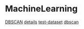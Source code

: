 # MachineLearning
[DBSCAN](https://github.com/MaJesTySA/MachineLearning/blob/master/DBSCAN.py) [details](https://blog.csdn.net/csdn_inside/article/details/85324150)
[test-dataset](https://raw.githubusercontent.com/MaJesTySA/MachineLearning/master/img/dbscan1.png)
[dbscan](https://raw.githubusercontent.com/MaJesTySA/MachineLearning/master/img/dbscan2.png)
